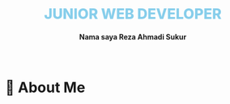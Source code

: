 <h1 style="text-align: center; color: skyblue;font-weight: 800">
    JUNIOR WEB DEVELOPER
</h1>

<h4 style="text-align: center; font-weight: 700">Nama saya Reza Ahmadi Sukur</h4>
<br>

# 💫 About Me

<!--
**rezaahmadisukur/rezaahmadisukur** is a ✨ _special_ ✨ repository because its `README.md` (this file) appears on your GitHub profile.

Here are some ideas to get you started:

-   🔭 I’m currently working on ...
-   🌱 I’m currently learning ...
-   👯 I’m looking to collaborate on ...
-   🤔 I’m looking for help with ...
-   💬 Ask me about ...
-   📫 How to reach me: ...
-   😄 Pronouns: ...
-   ⚡ Fun fact: ...
    -->
